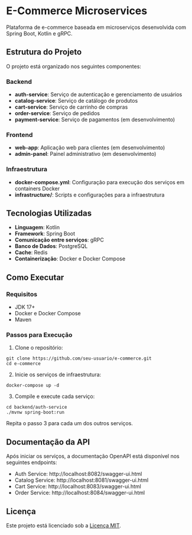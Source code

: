 # E-Commerce Microservices

Plataforma de e-commerce baseada em microserviços desenvolvida com Spring Boot, Kotlin e gRPC.

## Estrutura do Projeto

O projeto está organizado nos seguintes componentes:

### Backend

- **auth-service**: Serviço de autenticação e gerenciamento de usuários
- **catalog-service**: Serviço de catálogo de produtos
- **cart-service**: Serviço de carrinho de compras
- **order-service**: Serviço de pedidos
- **payment-service**: Serviço de pagamentos (em desenvolvimento)

### Frontend

- **web-app**: Aplicação web para clientes (em desenvolvimento)
- **admin-panel**: Painel administrativo (em desenvolvimento)

### Infraestrutura

- **docker-compose.yml**: Configuração para execução dos serviços em containers Docker
- **infrastructure/**: Scripts e configurações para a infraestrutura

## Tecnologias Utilizadas

- **Linguagem**: Kotlin
- **Framework**: Spring Boot
- **Comunicação entre serviços**: gRPC
- **Banco de Dados**: PostgreSQL
- **Cache**: Redis
- **Containerização**: Docker e Docker Compose

## Como Executar

### Requisitos

- JDK 17+
- Docker e Docker Compose
- Maven

### Passos para Execução

1. Clone o repositório:
```
git clone https://github.com/seu-usuario/e-commerce.git
cd e-commerce
```

2. Inicie os serviços de infraestrutura:
```
docker-compose up -d
```

3. Compile e execute cada serviço:
```
cd backend/auth-service
./mvnw spring-boot:run
```

Repita o passo 3 para cada um dos outros serviços.

## Documentação da API

Após iniciar os serviços, a documentação OpenAPI está disponível nos seguintes endpoints:

- Auth Service: http://localhost:8082/swagger-ui.html
- Catalog Service: http://localhost:8081/swagger-ui.html
- Cart Service: http://localhost:8083/swagger-ui.html
- Order Service: http://localhost:8084/swagger-ui.html

## Licença

Este projeto está licenciado sob a [Licença MIT](LICENSE). 